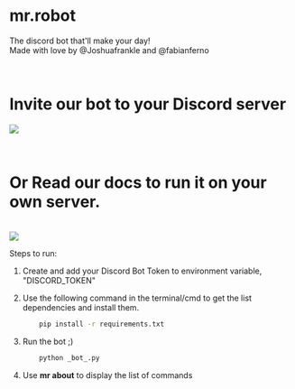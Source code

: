 # mr.robot


The discord bot that'll make your day!<br/>
Made with love by @Joshuafrankle and @fabianferno

<br />

# Invite our bot to your Discord server

<a href="https://discord.com/api/oauth2/authorize?client_id=727059984986406912&permissions=0&scope=bot"> <img src="https://media2.giphy.com/media/egALOqi5NrD708rAvK/giphy.gif?cid=ecf05e47ec39038c292b21903c7788e260b6aefa339e49ea&rid=giphy.gif"/></a> 

<br>

# Or Read our docs to run it on your own server.

<br/>
<img src="https://media3.giphy.com/media/6pcaPznuZBtL2/giphy.gif">


Steps to run:

1. Create and add your Discord Bot Token to environment variable, "DISCORD_TOKEN"
   
2. Use the following command in the terminal/cmd to get the list dependencies and install them.
    ```cmd
        pip install -r requirements.txt
    ```
3. Run the bot ;)
    ```py 
        python _bot_.py
    ```
4. Use <b>mr about</b> to display the list of commands
